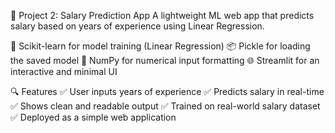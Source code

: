 💼 Project 2: Salary Prediction App
A lightweight ML web app that predicts salary based on years of experience using Linear Regression.

🔗 Scikit-learn for model training (Linear Regression)
📦 Pickle for loading the saved model
🐍 NumPy for numerical input formatting
🌐 Streamlit for an interactive and minimal UI

🔍 Features
✅ User inputs years of experience
✅ Predicts salary in real-time
✅ Shows clean and readable output
✅ Trained on real-world salary dataset
✅ Deployed as a simple web application


